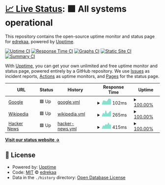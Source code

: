 # [📈 Live Status](https://edrekaa.github.io/monitor): <!--live status--> **🟩 All systems operational**

This repository contains the open-source uptime monitor and status page for [edrekaa](https://edrekaa.github.io/monitor), powered by [Upptime](https://github.com/upptime/upptime).

[![Uptime CI](https://github.com/edrekaa/monitor/workflows/Uptime%20CI/badge.svg)](https://github.com/edrekaa/monitor/actions?query=workflow%3A%22Uptime+CI%22)
[![Response Time CI](https://github.com/edrekaa/monitor/workflows/Response%20Time%20CI/badge.svg)](https://github.com/edrekaa/monitor/actions?query=workflow%3A%22Response+Time+CI%22)
[![Graphs CI](https://github.com/edrekaa/monitor/workflows/Graphs%20CI/badge.svg)](https://github.com/edrekaa/monitor/actions?query=workflow%3A%22Graphs+CI%22)
[![Static Site CI](https://github.com/edrekaa/monitor/workflows/Static%20Site%20CI/badge.svg)](https://github.com/edrekaa/monitor/actions?query=workflow%3A%22Static+Site+CI%22)
[![Summary CI](https://github.com/edrekaa/monitor/workflows/Summary%20CI/badge.svg)](https://github.com/edrekaa/monitor/actions?query=workflow%3A%22Summary+CI%22)

With [Upptime](https://upptime.js.org), you can get your own unlimited and free uptime monitor and status page, powered entirely by a GitHub repository. We use [Issues](https://github.com/edrekaa/monitor/issues) as incident reports, [Actions](https://github.com/edrekaa/monitor/actions) as uptime monitors, and [Pages](https://edrekaa.github.io/monitor) for the status page.

<!--start: status pages-->
<!-- This summary is generated by Upptime (https://github.com/upptime/upptime) -->
<!-- Do not edit this manually, your changes will be overwritten -->
<!-- prettier-ignore -->
| URL | Status | History | Response Time | Uptime |
| --- | ------ | ------- | ------------- | ------ |
| <img alt="" src="https://icons.duckduckgo.com/ip3/www.google.com.ico" height="13"> [Google](https://www.google.com) | 🟩 Up | [google.yml](https://github.com/edrekaa/monitor/commits/HEAD/history/google.yml) | <details><summary><img alt="Response time graph" src="./graphs/google/response-time-week.png" height="20"> 102ms</summary><br><a href="https://edrekaa.github.io/monitor/history/google"><img alt="Response time 110" src="https://img.shields.io/endpoint?url=https%3A%2F%2Fraw.githubusercontent.com%2Fedrekaa%2Fmonitor%2FHEAD%2Fapi%2Fgoogle%2Fresponse-time.json"></a><br><a href="https://edrekaa.github.io/monitor/history/google"><img alt="24-hour response time 96" src="https://img.shields.io/endpoint?url=https%3A%2F%2Fraw.githubusercontent.com%2Fedrekaa%2Fmonitor%2FHEAD%2Fapi%2Fgoogle%2Fresponse-time-day.json"></a><br><a href="https://edrekaa.github.io/monitor/history/google"><img alt="7-day response time 102" src="https://img.shields.io/endpoint?url=https%3A%2F%2Fraw.githubusercontent.com%2Fedrekaa%2Fmonitor%2FHEAD%2Fapi%2Fgoogle%2Fresponse-time-week.json"></a><br><a href="https://edrekaa.github.io/monitor/history/google"><img alt="30-day response time 99" src="https://img.shields.io/endpoint?url=https%3A%2F%2Fraw.githubusercontent.com%2Fedrekaa%2Fmonitor%2FHEAD%2Fapi%2Fgoogle%2Fresponse-time-month.json"></a><br><a href="https://edrekaa.github.io/monitor/history/google"><img alt="1-year response time 102" src="https://img.shields.io/endpoint?url=https%3A%2F%2Fraw.githubusercontent.com%2Fedrekaa%2Fmonitor%2FHEAD%2Fapi%2Fgoogle%2Fresponse-time-year.json"></a></details> | <details><summary><a href="https://edrekaa.github.io/monitor/history/google">100.00%</a></summary><a href="https://edrekaa.github.io/monitor/history/google"><img alt="All-time uptime 100.00%" src="https://img.shields.io/endpoint?url=https%3A%2F%2Fraw.githubusercontent.com%2Fedrekaa%2Fmonitor%2FHEAD%2Fapi%2Fgoogle%2Fuptime.json"></a><br><a href="https://edrekaa.github.io/monitor/history/google"><img alt="24-hour uptime 100.00%" src="https://img.shields.io/endpoint?url=https%3A%2F%2Fraw.githubusercontent.com%2Fedrekaa%2Fmonitor%2FHEAD%2Fapi%2Fgoogle%2Fuptime-day.json"></a><br><a href="https://edrekaa.github.io/monitor/history/google"><img alt="7-day uptime 100.00%" src="https://img.shields.io/endpoint?url=https%3A%2F%2Fraw.githubusercontent.com%2Fedrekaa%2Fmonitor%2FHEAD%2Fapi%2Fgoogle%2Fuptime-week.json"></a><br><a href="https://edrekaa.github.io/monitor/history/google"><img alt="30-day uptime 100.00%" src="https://img.shields.io/endpoint?url=https%3A%2F%2Fraw.githubusercontent.com%2Fedrekaa%2Fmonitor%2FHEAD%2Fapi%2Fgoogle%2Fuptime-month.json"></a><br><a href="https://edrekaa.github.io/monitor/history/google"><img alt="1-year uptime 99.99%" src="https://img.shields.io/endpoint?url=https%3A%2F%2Fraw.githubusercontent.com%2Fedrekaa%2Fmonitor%2FHEAD%2Fapi%2Fgoogle%2Fuptime-year.json"></a></details>
| <img alt="" src="https://icons.duckduckgo.com/ip3/en.wikipedia.org.ico" height="13"> [Wikipedia](https://en.wikipedia.org) | 🟩 Up | [wikipedia.yml](https://github.com/edrekaa/monitor/commits/HEAD/history/wikipedia.yml) | <details><summary><img alt="Response time graph" src="./graphs/wikipedia/response-time-week.png" height="20"> 265ms</summary><br><a href="https://edrekaa.github.io/monitor/history/wikipedia"><img alt="Response time 244" src="https://img.shields.io/endpoint?url=https%3A%2F%2Fraw.githubusercontent.com%2Fedrekaa%2Fmonitor%2FHEAD%2Fapi%2Fwikipedia%2Fresponse-time.json"></a><br><a href="https://edrekaa.github.io/monitor/history/wikipedia"><img alt="24-hour response time 182" src="https://img.shields.io/endpoint?url=https%3A%2F%2Fraw.githubusercontent.com%2Fedrekaa%2Fmonitor%2FHEAD%2Fapi%2Fwikipedia%2Fresponse-time-day.json"></a><br><a href="https://edrekaa.github.io/monitor/history/wikipedia"><img alt="7-day response time 265" src="https://img.shields.io/endpoint?url=https%3A%2F%2Fraw.githubusercontent.com%2Fedrekaa%2Fmonitor%2FHEAD%2Fapi%2Fwikipedia%2Fresponse-time-week.json"></a><br><a href="https://edrekaa.github.io/monitor/history/wikipedia"><img alt="30-day response time 258" src="https://img.shields.io/endpoint?url=https%3A%2F%2Fraw.githubusercontent.com%2Fedrekaa%2Fmonitor%2FHEAD%2Fapi%2Fwikipedia%2Fresponse-time-month.json"></a><br><a href="https://edrekaa.github.io/monitor/history/wikipedia"><img alt="1-year response time 249" src="https://img.shields.io/endpoint?url=https%3A%2F%2Fraw.githubusercontent.com%2Fedrekaa%2Fmonitor%2FHEAD%2Fapi%2Fwikipedia%2Fresponse-time-year.json"></a></details> | <details><summary><a href="https://edrekaa.github.io/monitor/history/wikipedia">100.00%</a></summary><a href="https://edrekaa.github.io/monitor/history/wikipedia"><img alt="All-time uptime 100.00%" src="https://img.shields.io/endpoint?url=https%3A%2F%2Fraw.githubusercontent.com%2Fedrekaa%2Fmonitor%2FHEAD%2Fapi%2Fwikipedia%2Fuptime.json"></a><br><a href="https://edrekaa.github.io/monitor/history/wikipedia"><img alt="24-hour uptime 100.00%" src="https://img.shields.io/endpoint?url=https%3A%2F%2Fraw.githubusercontent.com%2Fedrekaa%2Fmonitor%2FHEAD%2Fapi%2Fwikipedia%2Fuptime-day.json"></a><br><a href="https://edrekaa.github.io/monitor/history/wikipedia"><img alt="7-day uptime 100.00%" src="https://img.shields.io/endpoint?url=https%3A%2F%2Fraw.githubusercontent.com%2Fedrekaa%2Fmonitor%2FHEAD%2Fapi%2Fwikipedia%2Fuptime-week.json"></a><br><a href="https://edrekaa.github.io/monitor/history/wikipedia"><img alt="30-day uptime 100.00%" src="https://img.shields.io/endpoint?url=https%3A%2F%2Fraw.githubusercontent.com%2Fedrekaa%2Fmonitor%2FHEAD%2Fapi%2Fwikipedia%2Fuptime-month.json"></a><br><a href="https://edrekaa.github.io/monitor/history/wikipedia"><img alt="1-year uptime 100.00%" src="https://img.shields.io/endpoint?url=https%3A%2F%2Fraw.githubusercontent.com%2Fedrekaa%2Fmonitor%2FHEAD%2Fapi%2Fwikipedia%2Fuptime-year.json"></a></details>
| <img alt="" src="https://icons.duckduckgo.com/ip3/news.ycombinator.com.ico" height="13"> [Hacker News](https://news.ycombinator.com) | 🟩 Up | [hacker-news.yml](https://github.com/edrekaa/monitor/commits/HEAD/history/hacker-news.yml) | <details><summary><img alt="Response time graph" src="./graphs/hacker-news/response-time-week.png" height="20"> 415ms</summary><br><a href="https://edrekaa.github.io/monitor/history/hacker-news"><img alt="Response time 349" src="https://img.shields.io/endpoint?url=https%3A%2F%2Fraw.githubusercontent.com%2Fedrekaa%2Fmonitor%2FHEAD%2Fapi%2Fhacker-news%2Fresponse-time.json"></a><br><a href="https://edrekaa.github.io/monitor/history/hacker-news"><img alt="24-hour response time 380" src="https://img.shields.io/endpoint?url=https%3A%2F%2Fraw.githubusercontent.com%2Fedrekaa%2Fmonitor%2FHEAD%2Fapi%2Fhacker-news%2Fresponse-time-day.json"></a><br><a href="https://edrekaa.github.io/monitor/history/hacker-news"><img alt="7-day response time 415" src="https://img.shields.io/endpoint?url=https%3A%2F%2Fraw.githubusercontent.com%2Fedrekaa%2Fmonitor%2FHEAD%2Fapi%2Fhacker-news%2Fresponse-time-week.json"></a><br><a href="https://edrekaa.github.io/monitor/history/hacker-news"><img alt="30-day response time 319" src="https://img.shields.io/endpoint?url=https%3A%2F%2Fraw.githubusercontent.com%2Fedrekaa%2Fmonitor%2FHEAD%2Fapi%2Fhacker-news%2Fresponse-time-month.json"></a><br><a href="https://edrekaa.github.io/monitor/history/hacker-news"><img alt="1-year response time 368" src="https://img.shields.io/endpoint?url=https%3A%2F%2Fraw.githubusercontent.com%2Fedrekaa%2Fmonitor%2FHEAD%2Fapi%2Fhacker-news%2Fresponse-time-year.json"></a></details> | <details><summary><a href="https://edrekaa.github.io/monitor/history/hacker-news">100.00%</a></summary><a href="https://edrekaa.github.io/monitor/history/hacker-news"><img alt="All-time uptime 99.94%" src="https://img.shields.io/endpoint?url=https%3A%2F%2Fraw.githubusercontent.com%2Fedrekaa%2Fmonitor%2FHEAD%2Fapi%2Fhacker-news%2Fuptime.json"></a><br><a href="https://edrekaa.github.io/monitor/history/hacker-news"><img alt="24-hour uptime 100.00%" src="https://img.shields.io/endpoint?url=https%3A%2F%2Fraw.githubusercontent.com%2Fedrekaa%2Fmonitor%2FHEAD%2Fapi%2Fhacker-news%2Fuptime-day.json"></a><br><a href="https://edrekaa.github.io/monitor/history/hacker-news"><img alt="7-day uptime 100.00%" src="https://img.shields.io/endpoint?url=https%3A%2F%2Fraw.githubusercontent.com%2Fedrekaa%2Fmonitor%2FHEAD%2Fapi%2Fhacker-news%2Fuptime-week.json"></a><br><a href="https://edrekaa.github.io/monitor/history/hacker-news"><img alt="30-day uptime 99.96%" src="https://img.shields.io/endpoint?url=https%3A%2F%2Fraw.githubusercontent.com%2Fedrekaa%2Fmonitor%2FHEAD%2Fapi%2Fhacker-news%2Fuptime-month.json"></a><br><a href="https://edrekaa.github.io/monitor/history/hacker-news"><img alt="1-year uptime 99.92%" src="https://img.shields.io/endpoint?url=https%3A%2F%2Fraw.githubusercontent.com%2Fedrekaa%2Fmonitor%2FHEAD%2Fapi%2Fhacker-news%2Fuptime-year.json"></a></details>

<!--end: status pages-->

[**Visit our status website →**](https://edrekaa.github.io/monitor)

## 📄 License

- Powered by: [Upptime](https://github.com/upptime/upptime)
- Code: [MIT](./LICENSE) © [edrekaa](https://edrekaa.github.io/monitor)
- Data in the `./history` directory: [Open Database License](https://opendatacommons.org/licenses/odbl/1-0/)
